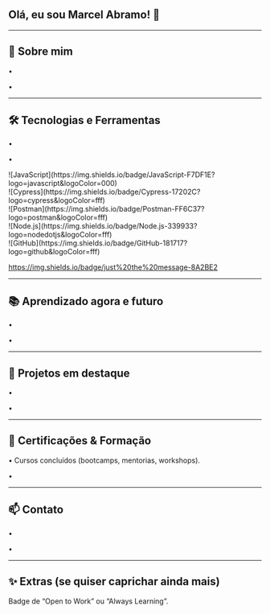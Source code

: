 ## Olá, eu sou Marcel Abramo! 👋


---
<!--
**Marcel-Abramo/Marcel-Abramo** is a ✨ _special_ ✨ repository because its `README.md` (this file) appears on your GitHub profile.

Here are some ideas to get you started:

- 🔭 I’m currently working on ...
- 🌱 I’m currently learning ...
-->

## 🧭 Sobre mim
<p>•  </p> 
<p>•  </p> 

---

## 🛠️ Tecnologias e Ferramentas
<p>•  </p> 
<p>•  </p> 
![JavaScript](https://img.shields.io/badge/JavaScript-F7DF1E?logo=javascript&logoColor=000) <br>
![Cypress](https://img.shields.io/badge/Cypress-17202C?logo=cypress&logoColor=fff) <br>
![Postman](https://img.shields.io/badge/Postman-FF6C37?logo=postman&logoColor=fff) <br>
![Node.js](https://img.shields.io/badge/Node.js-339933?logo=nodedotjs&logoColor=fff) <br>
![GitHub](https://img.shields.io/badge/GitHub-181717?logo=github&logoColor=fff) <br>

https://img.shields.io/badge/just%20the%20message-8A2BE2

---

## 📚 Aprendizado agora e futuro
<p>•  </p> 
<p>•  </p> 

---

## 🧪 Projetos em destaque
<p>•  </p> 
<p>•  </p> 

---

## 🏅 Certificações & Formação 
<p>• Cursos concluídos (bootcamps, mentorias, workshops).</p> 
<p>•  </p> 

---

## 📫 Contato
<p>•  </p> 
<p>•  </p> 

---

## ✨ Extras (se quiser caprichar ainda mais)
Badge de “Open to Work” ou “Always Learning”.
